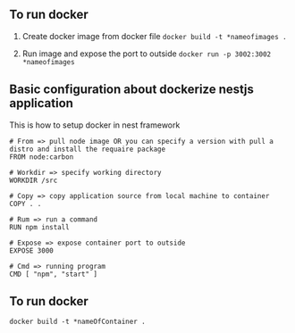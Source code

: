 ## To run docker
1. Create docker image from docker file
```docker build -t *nameofimages .```

2. Run image and expose the port to outside
```docker run -p 3002:3002 *nameofimages```

## Basic configuration about dockerize nestjs application
This is how to setup docker in nest framework

```
# From => pull node image OR you can specify a version with pull a distro and install the requaire package
FROM node:carbon

# Workdir => specify working directory
WORKDIR /src

# Copy => copy application source from local machine to container
COPY . .

# Rum => run a command
RUN npm install

# Expose => expose container port to outside
EXPOSE 3000

# Cmd => running program
CMD [ "npm", "start" ]
```

## To run docker
```docker build -t *nameOfContainer .```